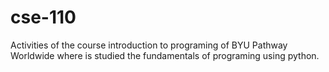 # cse-110
Activities of the course introduction to programing of BYU Pathway Worldwide where is studied the fundamentals of programing using python.
